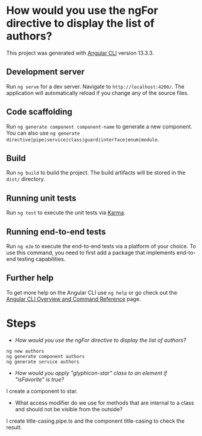 # How would you use the ngFor directive to display the list of authors?

This project was generated with [Angular CLI](https://github.com/angular/angular-cli) version 13.3.3.

## Development server

Run `ng serve` for a dev server. Navigate to `http://localhost:4200/`. The application will automatically reload if you change any of the source files.

## Code scaffolding

Run `ng generate component component-name` to generate a new component. You can also use `ng generate directive|pipe|service|class|guard|interface|enum|module`.

## Build

Run `ng build` to build the project. The build artifacts will be stored in the `dist/` directory.

## Running unit tests

Run `ng test` to execute the unit tests via [Karma](https://karma-runner.github.io).

## Running end-to-end tests

Run `ng e2e` to execute the end-to-end tests via a platform of your choice. To use this command, you need to first add a package that implements end-to-end testing capabilities.

## Further help

To get more help on the Angular CLI use `ng help` or go check out the [Angular CLI Overview and Command Reference](https://angular.io/cli) page.

# Steps

- *How would you use the ngFor directive to display the list of authors?*


```
ng new authors
ng generate component authors
ng generate service authors
```

- *How would you apply "glyphicon-star" class to an element if "isFavorite" is true?*

I create a component to star.

- What access modifier do we use for methods that are internal to a class and should not be visible from the outside?

I create title-casing.pipe.ts and the component title-casing to check the result.
